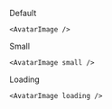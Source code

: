 Default

```tsx
<AvatarImage />
```

Small

```tsx
<AvatarImage small />
```

Loading

```tsx
<AvatarImage loading />
```
